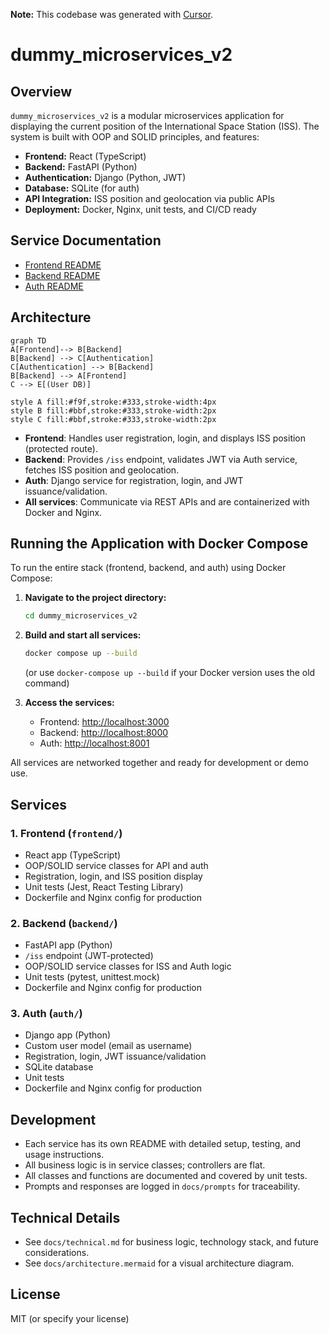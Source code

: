 **Note:** This codebase was generated with [Cursor](https://www.cursor.so/).

# dummy_microservices_v2

## Overview

`dummy_microservices_v2` is a modular microservices application for displaying the current position of the International Space Station (ISS). The system is built with OOP and SOLID principles, and features:

- **Frontend:** React (TypeScript)
- **Backend:** FastAPI (Python)
- **Authentication:** Django (Python, JWT)
- **Database:** SQLite (for auth)
- **API Integration:** ISS position and geolocation via public APIs
- **Deployment:** Docker, Nginx, unit tests, and CI/CD ready

## Service Documentation

- [Frontend README](frontend/README.md)
- [Backend README](backend/README.md)
- [Auth README](auth/README.md)

## Architecture

```mermaid
graph TD
A[Frontend]--> B[Backend]
B[Backend] --> C[Authentication]
C[Authentication] --> B[Backend]
B[Backend] --> A[Frontend]
C --> E[(User DB)]

style A fill:#f9f,stroke:#333,stroke-width:4px
style B fill:#bbf,stroke:#333,stroke-width:2px
style C fill:#bbf,stroke:#333,stroke-width:2px
```

- **Frontend**: Handles user registration, login, and displays ISS position (protected route).
- **Backend**: Provides `/iss` endpoint, validates JWT via Auth service, fetches ISS position and geolocation.
- **Auth**: Django service for registration, login, and JWT issuance/validation.
- **All services**: Communicate via REST APIs and are containerized with Docker and Nginx.

## Running the Application with Docker Compose

To run the entire stack (frontend, backend, and auth) using Docker Compose:

1. **Navigate to the project directory:**
   ```bash
   cd dummy_microservices_v2
   ```
2. **Build and start all services:**
   ```bash
   docker compose up --build
   ```
   (or use `docker-compose up --build` if your Docker version uses the old command)

3. **Access the services:**
   - Frontend: [http://localhost:3000](http://localhost:3000)
   - Backend: [http://localhost:8000](http://localhost:8000)
   - Auth: [http://localhost:8001](http://localhost:8001)

All services are networked together and ready for development or demo use.

## Services

### 1. Frontend (`frontend/`)
- React app (TypeScript)
- OOP/SOLID service classes for API and auth
- Registration, login, and ISS position display
- Unit tests (Jest, React Testing Library)
- Dockerfile and Nginx config for production

### 2. Backend (`backend/`)
- FastAPI app (Python)
- `/iss` endpoint (JWT-protected)
- OOP/SOLID service classes for ISS and Auth logic
- Unit tests (pytest, unittest.mock)
- Dockerfile and Nginx config for production

### 3. Auth (`auth/`)
- Django app (Python)
- Custom user model (email as username)
- Registration, login, JWT issuance/validation
- SQLite database
- Unit tests
- Dockerfile and Nginx config for production

## Development

- Each service has its own README with detailed setup, testing, and usage instructions.
- All business logic is in service classes; controllers are flat.
- All classes and functions are documented and covered by unit tests.
- Prompts and responses are logged in `docs/prompts` for traceability.

## Technical Details

- See `docs/technical.md` for business logic, technology stack, and future considerations.
- See `docs/architecture.mermaid` for a visual architecture diagram.

## License

MIT (or specify your license) 